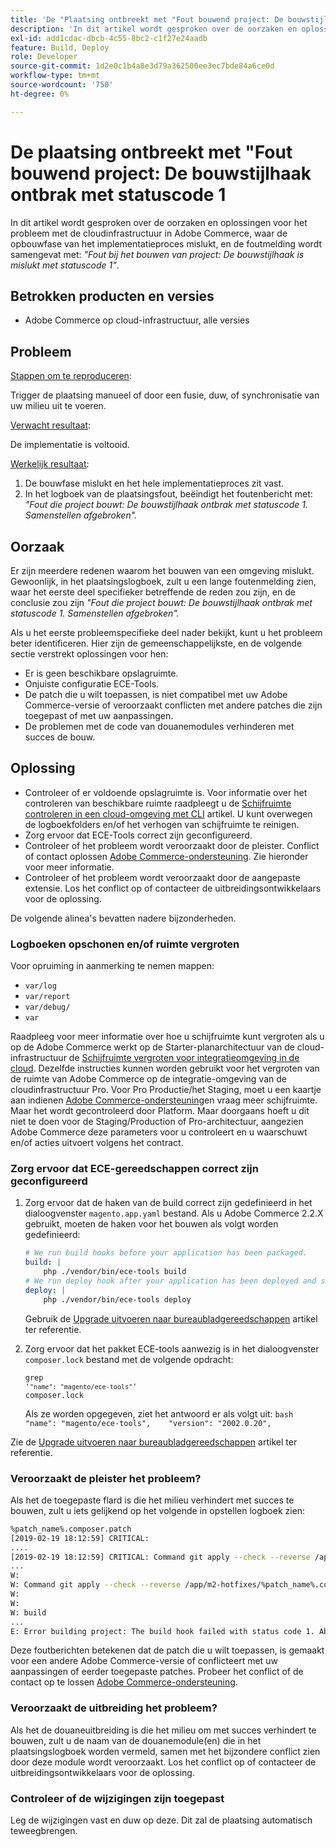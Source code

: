 ```yaml
---
title: 'De "Plaatsing ontbreekt met "Fout bouwend project: De bouwstijlhaak ontbrak met statuscode 1"'
description: 'In dit artikel wordt gesproken over de oorzaken en oplossingen voor de Adobe Commerce met betrekking tot de cloudinfrastructuur, waar de constructiefase van het implementatieproces mislukt, en de foutmelding wordt samengevat met: *"Fout bij het bouwen van project: De bouwhaak is mislukt met statuscode 1"*."'
exl-id: add1cdac-dbcb-4c55-8bc2-c1f27e24aadb
feature: Build, Deploy
role: Developer
source-git-commit: 1d2e0c1b4a8e3d79a362500ee3ec7bde84a6ce0d
workflow-type: tm+mt
source-wordcount: '750'
ht-degree: 0%

---
```


# De plaatsing ontbreekt met &quot;Fout bouwend project: De bouwstijlhaak ontbrak met statuscode 1

In dit artikel wordt gesproken over de oorzaken en oplossingen voor het probleem met de cloudinfrastructuur in Adobe Commerce, waar de opbouwfase van het implementatieproces mislukt, en de foutmelding wordt samengevat met: *&quot;Fout bij het bouwen van project: De bouwstijlhaak is mislukt met statuscode 1&quot;*.

## Betrokken producten en versies

* Adobe Commerce op cloud-infrastructuur, alle versies

## Probleem

<u>Stappen om te reproduceren</u>:

Trigger de plaatsing manueel of door een fusie, duw, of synchronisatie van uw milieu uit te voeren.

<u>Verwacht resultaat</u>:

De implementatie is voltooid.

<u>Werkelijk resultaat</u>:

1. De bouwfase mislukt en het hele implementatieproces zit vast.
1. In het logboek van de plaatsingsfout, beëindigt het foutenbericht met: *&quot;Fout die project bouwt: De bouwstijlhaak ontbrak met statuscode 1. Samenstellen afgebroken&quot;.*

## Oorzaak

Er zijn meerdere redenen waarom het bouwen van een omgeving mislukt. Gewoonlijk, in het plaatsingslogboek, zult u een lange foutenmelding zien, waar het eerste deel specifieker betreffende de reden zou zijn, en de conclusie zou zijn *&quot;Fout die project bouwt: De bouwstijlhaak ontbrak met statuscode 1. Samenstellen afgebroken&quot;.*

Als u het eerste probleemspecifieke deel nader bekijkt, kunt u het probleem beter identificeren. Hier zijn de gemeenschappelijkste, en de volgende sectie verstrekt oplossingen voor hen:

* Er is geen beschikbare opslagruimte.
* Onjuiste configuratie ECE-Tools.
* De patch die u wilt toepassen, is niet compatibel met uw Adobe Commerce-versie of veroorzaakt conflicten met andere patches die zijn toegepast of met uw aanpassingen.
* De problemen met de code van douanemodules verhinderen met succes de bouw.

## Oplossing

* Controleer of er voldoende opslagruimte is. Voor informatie over het controleren van beschikbare ruimte raadpleegt u de [Schijfruimte controleren in een cloud-omgeving met CLI](/help/how-to/general/check-disk-space-on-cloud-environment-using-cli.md) artikel. U kunt overwegen de logboekfolders en/of het verhogen van schijfruimte te reinigen.
* Zorg ervoor dat ECE-Tools correct zijn geconfigureerd.
* Controleer of het probleem wordt veroorzaakt door de pleister. Conflict of contact oplossen [Adobe Commerce-ondersteuning](/help/help-center-guide/help-center/magento-help-center-user-guide.md#submit-ticket). Zie hieronder voor meer informatie.
* Controleer of het probleem wordt veroorzaakt door de aangepaste extensie. Los het conflict op of contacteer de uitbreidingsontwikkelaars voor de oplossing.

De volgende alinea&#39;s bevatten nadere bijzonderheden.

### Logboeken opschonen en/of ruimte vergroten

Voor opruiming in aanmerking te nemen mappen:

* `var/log`
* `var/report`
* `var/debug/`
* `var`

Raadpleeg voor meer informatie over hoe u schijfruimte kunt vergroten als u op de Adobe Commerce werkt op de Starter-planarchitectuur van de cloud-infrastructuur de [Schijfruimte vergroten voor integratieomgeving in de cloud](/help/how-to/general/increase-disk-space-for-integration-environment-on-cloud.md). Dezelfde instructies kunnen worden gebruikt voor het vergroten van de ruimte van Adobe Commerce op de integratie-omgeving van de cloudinfrastructuur Pro. Voor Pro Productie/het Staging, moet u een kaartje aan indienen [Adobe Commerce-ondersteuning](/help/help-center-guide/help-center/magento-help-center-user-guide.md#submit-ticket)en vraag meer schijfruimte. Maar het wordt gecontroleerd door Platform. Maar doorgaans hoeft u dit niet te doen voor de Staging/Production of Pro-architectuur, aangezien Adobe Commerce deze parameters voor u controleert en u waarschuwt en/of acties uitvoert volgens het contract.

### Zorg ervoor dat ECE-gereedschappen correct zijn geconfigureerd

1. Zorg ervoor dat de haken van de build correct zijn gedefinieerd in het dialoogvenster `magento.app.yaml` bestand. Als u Adobe Commerce 2.2.X gebruikt, moeten de haken voor het bouwen als volgt worden gedefinieerd:

   ```yaml
   # We run build hooks before your application has been packaged.
   build: |
       php ./vendor/bin/ece-tools build
   # We run deploy hook after your application has been deployed and started.
   deploy: |
       php ./vendor/bin/ece-tools deploy
   ```

   Gebruik de [Upgrade uitvoeren naar bureaubladgereedschappen](https://devdocs.magento.com/guides/v2.3/cloud/project/ece-tools-upgrade-project.html) artikel ter referentie.

1. Zorg ervoor dat het pakket ECE-tools aanwezig is in het dialoogvenster `composer.lock` bestand met de volgende opdracht:    <pre><code class="language-bash">grep &#39;<code class="language-yaml">&quot;name&quot;: &quot;magento/ece-tools&quot;</code>&#39; composer.lock</code></pre>    Als ze worden opgegeven, ziet het antwoord er als volgt uit:    ```bash    "name": "magento/ece-tools",    "version": "2002.0.20",    ```

Zie de [Upgrade uitvoeren naar bureaubladgereedschappen](https://devdocs.magento.com/guides/v2.3/cloud/project/ece-tools-upgrade-project.html) artikel ter referentie.

### Veroorzaakt de pleister het probleem?

Als het de toegepaste flard is die het milieu verhindert met succes te bouwen, zult u iets gelijkend op het volgende in opstellen logboek zien:

```bash
%patch_name%.composer.patch
[2019-02-19 18:12:59] CRITICAL:
....
[2019-02-19 18:12:59] CRITICAL: Command git apply --check --reverse /app/m2-hotfixes/%patch_name%.composer.patch returned code 1
...
W:
W: Command git apply --check --reverse /app/m2-hotfixes/%patch_name%.composer.patch returned code 1
W:
W:
W: build
...
E: Error building project: The build hook failed with status code 1. Aborted build.
```

Deze foutberichten betekenen dat de patch die u wilt toepassen, is gemaakt voor een andere Adobe Commerce-versie of conflicteert met uw aanpassingen of eerder toegepaste patches. Probeer het conflict of de contact op te lossen [Adobe Commerce-ondersteuning](/help/help-center-guide/help-center/magento-help-center-user-guide.md#submit-ticket).

### Veroorzaakt de uitbreiding het probleem?

Als het de douaneuitbreiding is die het milieu om met succes verhindert te bouwen, zult u de naam van de douanemodule(en) die in het plaatsingslogboek worden vermeld, samen met het bijzondere conflict zien door deze module wordt veroorzaakt. Los het conflict op of contacteer de uitbreidingsontwikkelaars voor de oplossing.

### Controleer of de wijzigingen zijn toegepast

Leg de wijzigingen vast en duw op deze. Dit zal de plaatsing automatisch teweegbrengen.
